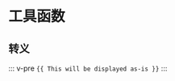 # 工具函数

<template>
<OtherComponent/>
<Foo-Bar/>
<dome-1/>

</template>

## 转义
::: v-pre
`{{ This will be displayed as-is }}`
:::
